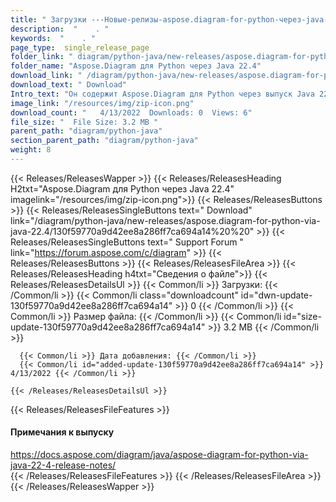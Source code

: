 ```yaml
---
title: " Загрузки ---Новые-релизы-aspose.diagram-for-python-через-java-22.4 . "
description:  "    . " 
keywords:  "    . " 
page_type:  single_release_page
folder_link: " diagram/python-java/new-releases/aspose.diagram-for-python-via-java-22.4/"
folder_name: "Aspose.Diagram для Python через Java 22.4"
download_link: " /diagram/python-java/new-releases/aspose.diagram-for-python-via-java-22.4/130f59770a9d42ee8a286ff7ca694a14"
download_text: " Download"
Intro_text: "Он содержит Aspose.Diagram для Python через выпуск Java 22.4."
image_link: "/resources/img/zip-icon.png"
download_count: "   4/13/2022  Downloads: 0  Views: 6"
file_size: "  File Size: 3.2 MB "
parent_path: "diagram/python-java"
section_parent_path: "diagram/python-java"
weight: 8
---
```


{{< Releases/ReleasesWapper >}}
  {{< Releases/ReleasesHeading H2txt="Aspose.Diagram для Python через Java 22.4" imagelink="/resources/img/zip-icon.png">}}
  {{< Releases/ReleasesButtons >}}
    {{< Releases/ReleasesSingleButtons text=" Download" link="/diagram/python-java/new-releases/aspose.diagram-for-python-via-java-22.4/130f59770a9d42ee8a286ff7ca694a14%20%20" >}}
    {{< Releases/ReleasesSingleButtons text=" Support Forum " link="https://forum.aspose.com/c/diagram" >}}
  {{< Releases/ReleasesButtons >}}
  {{< Releases/ReleasesFileArea >}}
    {{< Releases/ReleasesHeading h4txt="Сведения о файле">}}
    {{< Releases/ReleasesDetailsUl >}}
            {{< Common/li >}} Загрузки: {{< /Common/li >}}
      {{< Common/li class="downloadcount" id="dwn-update-130f59770a9d42ee8a286ff7ca694a14" >}} 0 {{< /Common/li >}}
      {{< Common/li >}} Размер файла: {{< /Common/li >}}
      {{< Common/li id="size-update-130f59770a9d42ee8a286ff7ca694a14" >}} 3.2 MB {{< /Common/li >}} 


      {{< Common/li >}} Дата добавления: {{< /Common/li >}}
      {{< Common/li id="added-update-130f59770a9d42ee8a286ff7ca694a14" >}} 4/13/2022 {{< /Common/li >}} 

    {{< /Releases/ReleasesDetailsUl >}}

  {{< Releases/ReleasesFileFeatures >}}
      <h4>Примечания к выпуску</h4><div> <a href="https://docs.aspose.com/diagram/java/aspose-diagram-for-python-via-java-22-4-release-notes/">https://docs.aspose.com/diagram/java/aspose-diagram-for-python-via-java-22-4-release-notes/</a></div>
  {{< /Releases/ReleasesFileFeatures >}}
 {{< /Releases/ReleasesFileArea >}}
{{< /Releases/ReleasesWapper >}}



